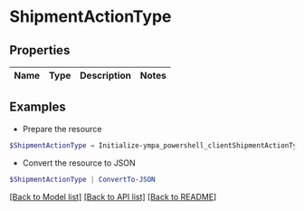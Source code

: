 # ShipmentActionType
## Properties

Name | Type | Description | Notes
------------ | ------------- | ------------- | -------------

## Examples

- Prepare the resource
```powershell
$ShipmentActionType = Initialize-ympa_powershell_clientShipmentActionType 
```

- Convert the resource to JSON
```powershell
$ShipmentActionType | ConvertTo-JSON
```

[[Back to Model list]](../README.md#documentation-for-models) [[Back to API list]](../README.md#documentation-for-api-endpoints) [[Back to README]](../README.md)

